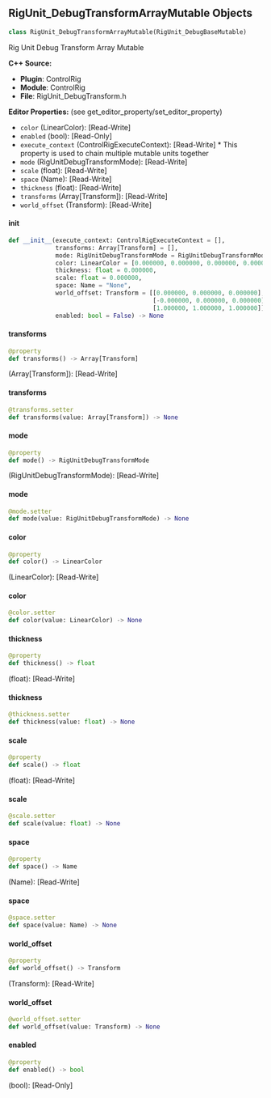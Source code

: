## RigUnit_DebugTransformArrayMutable Objects

```python
class RigUnit_DebugTransformArrayMutable(RigUnit_DebugBaseMutable)
```

Rig Unit Debug Transform Array Mutable

**C++ Source:**

- **Plugin**: ControlRig
- **Module**: ControlRig
- **File**: RigUnit_DebugTransform.h

**Editor Properties:** (see get_editor_property/set_editor_property)

- ``color`` (LinearColor):  [Read-Write]
- ``enabled`` (bool):  [Read-Only]
- ``execute_context`` (ControlRigExecuteContext):  [Read-Write] * This property is used to chain multiple mutable units together
- ``mode`` (RigUnitDebugTransformMode):  [Read-Write]
- ``scale`` (float):  [Read-Write]
- ``space`` (Name):  [Read-Write]
- ``thickness`` (float):  [Read-Write]
- ``transforms`` (Array[Transform]):  [Read-Write]
- ``world_offset`` (Transform):  [Read-Write]

<a id="unreal.RigUnit_DebugTransformArrayMutable.__init__"></a>

#### __init__

```python
def __init__(execute_context: ControlRigExecuteContext = [],
             transforms: Array[Transform] = [],
             mode: RigUnitDebugTransformMode = RigUnitDebugTransformMode.POINT,
             color: LinearColor = [0.000000, 0.000000, 0.000000, 0.000000],
             thickness: float = 0.000000,
             scale: float = 0.000000,
             space: Name = "None",
             world_offset: Transform = [[0.000000, 0.000000, 0.000000],
                                        [-0.000000, 0.000000, 0.000000],
                                        [1.000000, 1.000000, 1.000000]],
             enabled: bool = False) -> None
```

<a id="unreal.RigUnit_DebugTransformArrayMutable.transforms"></a>

#### transforms

```python
@property
def transforms() -> Array[Transform]
```

(Array[Transform]):  [Read-Write]

<a id="unreal.RigUnit_DebugTransformArrayMutable.transforms"></a>

#### transforms

```python
@transforms.setter
def transforms(value: Array[Transform]) -> None
```

<a id="unreal.RigUnit_DebugTransformArrayMutable.mode"></a>

#### mode

```python
@property
def mode() -> RigUnitDebugTransformMode
```

(RigUnitDebugTransformMode):  [Read-Write]

<a id="unreal.RigUnit_DebugTransformArrayMutable.mode"></a>

#### mode

```python
@mode.setter
def mode(value: RigUnitDebugTransformMode) -> None
```

<a id="unreal.RigUnit_DebugTransformArrayMutable.color"></a>

#### color

```python
@property
def color() -> LinearColor
```

(LinearColor):  [Read-Write]

<a id="unreal.RigUnit_DebugTransformArrayMutable.color"></a>

#### color

```python
@color.setter
def color(value: LinearColor) -> None
```

<a id="unreal.RigUnit_DebugTransformArrayMutable.thickness"></a>

#### thickness

```python
@property
def thickness() -> float
```

(float):  [Read-Write]

<a id="unreal.RigUnit_DebugTransformArrayMutable.thickness"></a>

#### thickness

```python
@thickness.setter
def thickness(value: float) -> None
```

<a id="unreal.RigUnit_DebugTransformArrayMutable.scale"></a>

#### scale

```python
@property
def scale() -> float
```

(float):  [Read-Write]

<a id="unreal.RigUnit_DebugTransformArrayMutable.scale"></a>

#### scale

```python
@scale.setter
def scale(value: float) -> None
```

<a id="unreal.RigUnit_DebugTransformArrayMutable.space"></a>

#### space

```python
@property
def space() -> Name
```

(Name):  [Read-Write]

<a id="unreal.RigUnit_DebugTransformArrayMutable.space"></a>

#### space

```python
@space.setter
def space(value: Name) -> None
```

<a id="unreal.RigUnit_DebugTransformArrayMutable.world_offset"></a>

#### world_offset

```python
@property
def world_offset() -> Transform
```

(Transform):  [Read-Write]

<a id="unreal.RigUnit_DebugTransformArrayMutable.world_offset"></a>

#### world_offset

```python
@world_offset.setter
def world_offset(value: Transform) -> None
```

<a id="unreal.RigUnit_DebugTransformArrayMutable.enabled"></a>

#### enabled

```python
@property
def enabled() -> bool
```

(bool):  [Read-Only]

<a id="unreal.RigUnit_DebugTransformArrayMutableItemSpace"></a>
